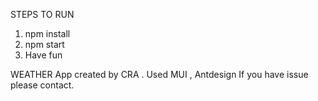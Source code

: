STEPS TO RUN

1. npm install
2. npm start
3. Have fun


WEATHER App created by CRA . Used MUI , Antdesign  If you have issue please contact.
